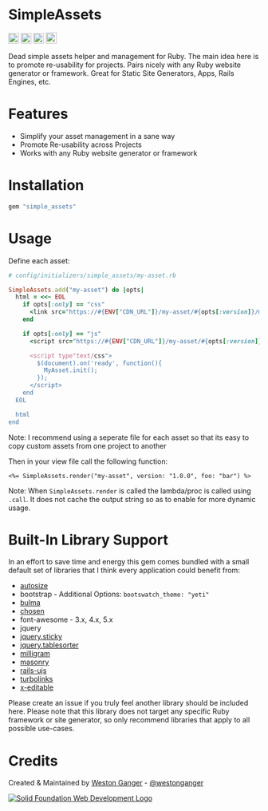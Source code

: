 # SimpleAssets

<a href="https://badge.fury.io/rb/simple_assets" target="_blank"><img height="21" style='border:0px;height:21px;' border='0' src="https://badge.fury.io/rb/simple_assets.svg" alt="Gem Version"></a>
<a href='https://travis-ci.org/westonganger/simple_assets' target='_blank'><img height='21' style='border:0px;height:21px;' src='https://travis-ci.org/westonganger/simple_assets.svg?branch=master' border='0' alt='Build Status'></a>
<a href='https://rubygems.org/gems/simple_assets' target='_blank'><img height='21' style='border:0px;height:21px;' src='https://ruby-gem-downloads-badge.herokuapp.com/simple_assets?label=rubygems&type=total&total_label=downloads&color=brightgreen' border='0' alt='RubyGems Downloads' /></a>
<a href='https://ko-fi.com/A5071NK' target='_blank'><img height='22' style='border:0px;height:22px;' src='https://az743702.vo.msecnd.net/cdn/kofi1.png?v=a' border='0' alt='Buy Me a Coffee'></a>


Dead simple assets helper and management for Ruby. The main idea here is to promote re-usability for projects. Pairs nicely with any Ruby website generator or framework. Great for Static Site Generators, Apps, Rails Engines, etc.

# Features

- Simplify your asset management in a sane way
- Promote Re-usability across Projects
- Works with any Ruby website generator or framework

# Installation

```ruby
gem "simple_assets"
```

# Usage

Define each asset:

```ruby
# config/initializers/simple_assets/my-asset.rb

SimpleAssets.add("my-asset") do |opts|
  html = <<~ EOL
    if opts[:only] == "css"
      <link src="https://#{ENV["CDN_URL"]}/my-asset/#{opts[:version]}/my-asset.min.css" type="text/css" />
    end

    if opts[:only] == "js"
      <script src="https://#{ENV["CDN_URL"]}/my-asset/#{opts[:version]}/my-asset.min.js"></script>

      <script type"text/css">
        $(document).on('ready', function(){
          MyAsset.init();
        });
      </script>
    end
  EOL

  html
end
```

Note: I recommend using a seperate file for each asset so that its easy to copy custom assets from one project to another

Then in your view file call the following function:

```erb
<%= SimpleAssets.render("my-asset", version: "1.0.0", foo: "bar") %>
```

Note: When `SimpleAssets.render` is called the lambda/proc is called using `.call`. It does not cache the output string so as to enable for more dynamic usage.

# Built-In Library Support

In an effort to save time and energy this gem comes bundled with a small default set of libraries that I think every application could benefit from:

- [autosize](http://www.jacklmoore.com/autosize/)
- bootstrap - Additional Options: `bootswatch_theme: "yeti"`
- [bulma](https://bulma.io/)
- [chosen](https://github.com/harvesthq/chosen)
- font-awesome - 3.x, 4.x, 5.x
- jquery
- [jquery.sticky](https://github.com/garand/sticky)
- [jquery.tablesorter](https://github.com/Mottie/tablesorter)
- [milligram](https://github.com/milligram/milligram)
- [masonry](https://github.com/desandro/masonry)
- [rails-ujs](https://github.com/rails/rails/tree/master/actionview/app/assets/javascripts)
- [turbolinks](https://github.com/turbolinks/turbolinks)
- [x-editable](https://vitalets.github.io/x-editable/)

Please create an issue if you truly feel another library should be included here. Please note that this library does not target any specific Ruby framework or site generator, so only recommend libraries that apply to all possible use-cases.

# Credits

Created & Maintained by [Weston Ganger](https://westonganger.com) - [@westonganger](https://github.com/westonganger)

[![Solid Foundation Web Development Logo](https://solidfoundationwebdev.com/logo-sm.png)](https://solidfoundationwebdev.com)
